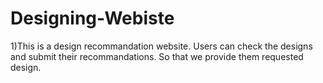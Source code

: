 # Designing-Webiste
1)This is a design recommandation website. Users can check the designs and submit their recommandations. So that we provide them requested design.
